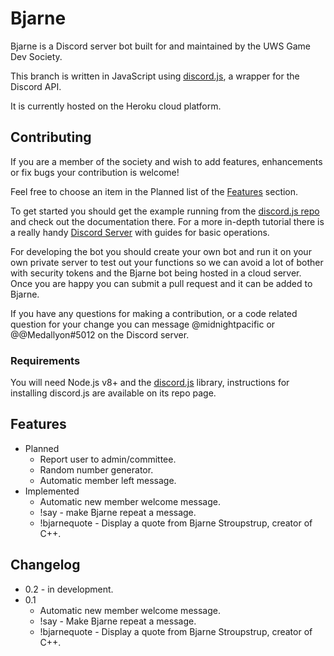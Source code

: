 # Bjarne 

Bjarne is a Discord server bot built for and maintained by the UWS Game Dev Society.

This branch is written in JavaScript using [discord.js](https://github.com/hydrabolt/discord.js), a wrapper for the Discord API.

It is currently hosted on the Heroku cloud platform.

## Contributing
If you are a member of the society and wish to add features, enhancements or fix bugs your contribution is welcome!

Feel free to choose an item in the Planned list of the [Features](#features) section.

To get started you should get the example running from the [discord.js repo](https://github.com/hydrabolt/discord.js) and check out the documentation there. For a more in-depth tutorial there is a really handy [Discord Server](https://discord.gg/bRCvFy9) with guides for basic operations.

For developing the bot you should create your own bot and run it on your own private server to test out your functions so we can avoid a lot of bother with security tokens and the Bjarne bot being hosted in a cloud server. Once you are happy you can submit a pull request and it can be added to Bjarne.

If you have any questions for making a contribution, or a code related question for your change you can message @midnightpacific or @@Medallyon#5012 on the Discord server.

### Requirements
You will need Node.js v8+ and the [discord.js](https://github.com/hydrabolt/discord.js) library, instructions for installing discord.js 
are available on its repo page.

## Features
* Planned
  * Report user to admin/committee.
  * Random number generator.
  * Automatic member left message.
* Implemented
  * Automatic new member welcome message.
  * !say - make Bjarne repeat a message.
  * !bjarnequote - Display a quote from Bjarne Stroupstrup, creator of C++.
  
## Changelog
* 0.2 - in development.
* 0.1
  * Automatic new member welcome message.
  * !say - Make Bjarne repeat a message.
  * !bjarnequote - Display a quote from Bjarne Stroupstrup, creator of C++.
